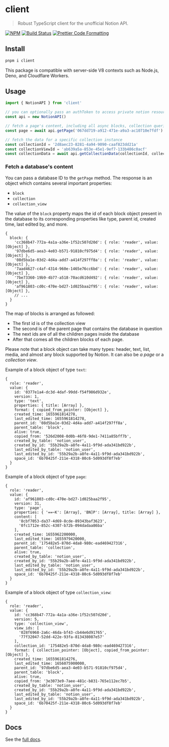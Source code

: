# client

> Robust TypeScript client for the unofficial Notion API.

[![NPM](https://img.shields.io/npm/v/@texonom/cli.svg)](https://www.npmjs.com/package/@texonom/cli) [![Build Status](https://github.com/texonom/notion-node/actions/workflows/test.yml/badge.svg)](https://github.com/texonom/notion-node/actions/workflows/test.yml) [![Prettier Code Formatting](https://img.shields.io/badge/code_style-prettier-brightgreen.svg)](https://prettier.io)

## Install

```bash
pnpm i client
```

This package is compatible with server-side V8 contexts such as Node.js, Deno, and Cloudflare Workers.

## Usage

```ts
import { NotionAPI } from 'client'

// you can optionally pass an authToken to access private notion resources
const api = new NotionAPI()

// fetch a page's content, including all async blocks, collection queries, and signed urls
const page = await api.getPage('067dd719-a912-471e-a9a3-ac10710e7fdf')

// fetch the data for a specific collection instance
const collectionId = '2d8aec23-8281-4a94-9090-caaf823dd21a'
const collectionViewId = 'ab639a5a-853e-45e1-9ef7-133b486c0acf'
const collectionData = await api.getCollectionData(collectionId, collectionViewId)
```

### Fetch a database's content

You can pass a database ID to the `getPage` method. The response is an object which contains several important properties:

- `block`
- `collection`
- `collection_view`

The value of the `block` property maps the id of each block object present in the database to its corresponding properties like type, parent id, created time, last edited by, and more.

```
{
  block: {
    'cc368b47-772a-4a1a-a36e-1f52c507d20d': { role: 'reader', value: [Object] },
    '97dbe6d5-aea3-4e03-b571-91810cf975d4': { role: 'reader', value: [Object] },
    '08d5ba1e-03d2-4d4a-add7-a414f297ff8a': { role: 'reader', value: [Object] },
    '7aad4627-c4af-4314-960e-1465e76cc6bd': { role: 'reader', value: [Object] },
    '7be73360-19b9-4b77-a518-70acd610d492': { role: 'reader', value: [Object] },
    'af961803-cd0c-470e-bd27-1d025baa2f95': { role: 'reader', value: [Object] },
    // ...
  }
}
```

The map of blocks is arranged as followed:

- The first id is of the collection view
- The second is of the parent page that contains the database in question
- The next ids are of all the children pages inside the database
- After that comes all the children blocks of each page.

Please note that a block object can take many types: header, text, list, media, and almost any block supported by Notion. It can also be _a page_ or a _collection view_.

Example of a block object of type `text`:

```
{
  role: 'reader',
  value: {
    id: '0377e1a4-dc3d-4daf-99dd-f54f986d932e',
    version: 1,
    type: 'text',
    properties: { title: [Array] },
    format: { copied_from_pointer: [Object] },
    created_time: 1655961814278,
    last_edited_time: 1655961814278,
    parent_id: '08d5ba1e-03d2-4d4a-add7-a414f297ff8a',
    parent_table: 'block',
    alive: true,
    copied_from: '526d2008-0d0b-46f8-9de1-7411a85bff7b',
    created_by_table: 'notion_user',
    created_by_id: '55b29a2b-a8fe-4a11-9f9d-ada341bd922b',
    last_edited_by_table: 'notion_user',
    last_edited_by_id: '55b29a2b-a8fe-4a11-9f9d-ada341bd922b',
    space_id: '6b70425f-211e-4318-80c6-5d093df8f7eb'
  }
}
```

Example of a block object of type `page`:

```
{
  role: 'reader',
  value: {
    id: 'af961803-cd0c-470e-bd27-1d025baa2f95',
    version: 31,
    type: 'page',
    properties: { '==~K': [Array], 'BN]P': [Array], title: [Array] },
    content: [
      '8cbf7053-da37-4d69-8cde-89343baf3623',
      '0fc1712e-852c-4307-b72b-094dadaa86ba'
    ],
    created_time: 1655962200000,
    last_edited_time: 1655979420000,
    parent_id: '175482e5-870d-4da8-980c-ead469427316',
    parent_table: 'collection',
    alive: true,
    created_by_table: 'notion_user',
    created_by_id: '55b29a2b-a8fe-4a11-9f9d-ada341bd922b',
    last_edited_by_table: 'notion_user',
    last_edited_by_id: '55b29a2b-a8fe-4a11-9f9d-ada341bd922b',
    space_id: '6b70425f-211e-4318-80c6-5d093df8f7eb'
  }
}
```

Example of a block object of type `collection_view`:

```
{
  role: 'reader',
  value: {
    id: 'cc368b47-772a-4a1a-a36e-1f52c507d20d',
    version: 5,
    type: 'collection_view',
    view_ids: [
      '028f6968-2a6c-46da-bf43-cb44e6d91765',
      '77f32047-52dd-422e-93fa-813438087e57'
    ],
    collection_id: '175482e5-870d-4da8-980c-ead469427316',
    format: { collection_pointer: [Object], copied_from_pointer: [Object] },
    created_time: 1655961814276,
    last_edited_time: 1656075900000,
    parent_id: '97dbe6d5-aea3-4e03-b571-91810cf975d4',
    parent_table: 'block',
    alive: true,
    copied_from: '3e3073e9-7aee-481c-b831-765e112ec7b5',
    created_by_table: 'notion_user',
    created_by_id: '55b29a2b-a8fe-4a11-9f9d-ada341bd922b',
    last_edited_by_table: 'notion_user',
    last_edited_by_id: '55b29a2b-a8fe-4a11-9f9d-ada341bd922b',
    space_id: '6b70425f-211e-4318-80c6-5d093df8f7eb'
  }
}
```

## Docs

See the [full docs](https://github.com/texonom/notion-node).
